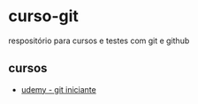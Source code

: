 # curso-git
respositório para cursos e testes com git e github


## cursos 
 - [udemy - git iniciante](https://www.udemy.com/git-e-github-para-iniciantes/)
